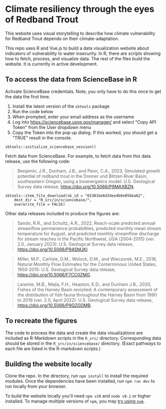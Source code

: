 # Climate resiliency through the eyes of Redband Trout

This website uses visual storytelling to describe how climate vulnerability for Redband Trout depends on their climate-adaptation.

This repo uses R and Vue.js to build a data visualization website about indicators of vulnerability to water insecurity. In R, there are scripts showing how to fetch, process, and visualize data. The rest of the files build the website. It is currently in active development.

## To access the data from ScienceBase in R

Activate ScienceBase credentials. Note, you only have to do this once to get the data the first time. 

1. Install the latest version of the `sbtools` package
2. Run the code below
3. When prompted, enter your email address as the username
4. Log into https://sciencebase.usgs.gov/manager/ and select "Copy API Token" from the User dropdown menu
5. Copy the Token into the pop up dialog. If this worked, you should get a "TRUE" result in the console.

`sbtools::initialize_sciencebase_session()`

Fetch data from ScienceBase. For example, to fetch data from this data release, use the following code:

> Benjamin, J.R., Dunham, J.B., and Penn, C.A., 2023, Simulated growth potential of redband trout in the Donner und Blitzen River Basin, southeastern Oregon, using a bioenergetics model: U.S. Geological Survey data release, https://doi.org/10.5066/P9MAXBZN.

```{r, eval="FALSE"}
sbtools::item_file_download(sb_id = "65381be6d34ee4b6e05bba62", 
    dest_dir = "R_src/in/sciencebase/", 
    overwrite_file = FALSE)
```

Other data releases included to produce the figures are: 

> Sando, R.R., and Schultz, A.R., 2022, Reach-scale predicted annual streamflow permanence probabilities, predicted monthly mean stream temperature for August, and predicted monthly streamflow discharge for stream reaches in the Pacific Northwest, USA (2004-2015) (ver. 2.0, January 2023): U.S. Geological Survey data release, https://doi.org/10.5066/P94SMJKI.

> Miller, M.P., Carlisle, D.M., Wolock, D.M., and Wieczorek, M.E., 2018, Natural Monthly Flow Estimates for the Conterminous United States, 1950-2015: U.S. Geological Survey data release, https://doi.org/10.5066/F7CC0ZMG.

> Laramie, M.B., Mejia, F.H., Heaston, E.D., and Dunham J.B., 2020, Fishes of the Harney Basin revisited: A contemporary assessment of the distribution of fish fauna throughout the Harney Basin from 1990 to 2019 (ver. 2.0, April 2022): U.S. Geological Survey data release, https://doi.org/10.5066/P9QZGDMB.


## To recreate the figures

The code to process the data and create the data visualizations are included as R-Markdown scripts in the `R_src/` directory. Corresponding data should be stored in the `R_src/in/sciencebase/` directory. (Exact pathways to each file are listed in the R-markdown scripts.)

## Building the website locally
 Clone the repo. In the directory, run `npm install` to install the required modules. Once the dependencies have been installed, run `npm run dev` to run locally from your browser.
 
 To build the website locally you'll need `npm v20` and `node v8.1` or higher installed. To manage multiple versions of `npm`, you may [try using `nvm`](https://betterprogramming.pub/how-to-change-node-js-version-between-projects-using-nvm-3ad2416bda7e).

